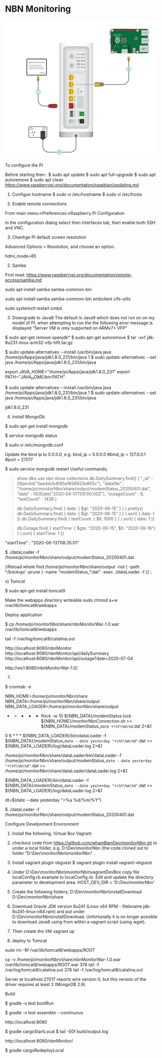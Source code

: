 # NBN Monitoring


![Hardware](doco/hardwareSetup.png)


To configure the PI

Before starting then : $ sudo apt update
$ sudo apt full-upgrade
$ sudo apt autoremove
$ sudo apt clean
https://www.raspberrypi.org/documentation/raspbian/updating.md


1) Configue hostname
   $ sudo vi /etc/hostname
   $ sudo vi /etc/hosts

2) Enable remote connections

From main menu->Preferences->Raspberry Pi Configuration

In the configuration dialog select then Interfaces tab, then enable both SSH and VNC.

3) Chanhge PI default screen resolution

 Advanced Options > Resolution, and choose an option.

hdmi_mode=85


2) Samba

First read: https://www.raspberrypi.org/documentation/remote-access/samba.md

sudo apt install samba samba-common-bin

sudo apt install samba samba-common-bin smbclient cifs-utils


sudo systemctl restart smbd

3) Downgrade to Java8
The default is Java9 which does not run on on my model of PI, when attempting to run the the
following error message is displayed "Server VM is only supported on ARMv7+ VFP"


$ sudo apt-get remove openjdk*
$ sudo apt-get autoremove
$ tar -xvf jdk-8u231-linux-arm32-vfp-hflt.tar.gz

$ sudo update-alternatives --install /usr/bin/java java /home/pi/Apps/java/jdk1.8.0_231/bin/java 1
$ sudo update-alternatives --set java /home/pi/Apps/java/jdk1.8.0_231/bin/java

export JAVA_HOME="/home/pi/Apps/java/jdk1.8.0_231"
export PATH="$JAVA_HOME/bin:$PATH"


$ sudo update-alternatives --install /usr/bin/java java /home/pi/Apps/java/jdk1.8.0_231/bin/java 1
$ sudo update-alternatives --set java /home/pi/Apps/java/jdk1.8.0_231/bin/java


jdk1.8.0_231


4) Install MongoDb

$ sudo apt-get install mongodb

$ service mongodb status

$ sudo vi /etc/mongodb.conf

Update the bind ip to 0.0.0.0, e.g.
bind_ip = 0.0.0.0
#bind_ip = 127.0.0.1
#port = 27017


$ sudo service mongodb restart
Useful commands;

> show dbs
> use nbn
> show collections
> db.DailySummary.find()
{ "_id" : ObjectId("5ee4dcb4f95e1856923e805c"), "datafile" : "/home/pi/monitorNbn/share/output/modemStatus_20200401.dat", "date" : ISODate("2020-04-01T00:00:00Z"), "outageCount" : 8, "testCount" : 1438 }
> 

> db.DailySummary.find( { date: { $gt: "2020-06-15" } } ).pretty()
> db.DailySummary.find( { date: { $gt: "2020-06-15" } } ).sort( { date: 1 })
> db.DailySummary.find( { testCount: { $lt: 1000 } } ).sort( { date: 1 })

> db.Outage.find( { startTime: { $gte: "2020-06-15", $lt: "2020-06-16"} } ).sort( { startTime: 1 })

"startTime" : "2020-06-13T08:35:01"


$ ./dataLoader -f /home/pi/monitorNbn/share/output/modemStatus_20200401.dat

//Reload whole 
find  /home/pi/monitorNbn/share/output -not \( -path **/backup/* -prune \) -name "modemStatus_*.dat" -exec ./dataLoader -f  {} \;



x) Tomcat

$ sudo apt-get install tomcat9

Make the webapps directory writeable
sudo chmod a+w /var/lib/tomcat8/webapps

Deploy application

$ cp /home/pi/monitorNbn/share/nbnMonitorWar-1.0.war /var/lib/tomcat8/webapps

tail -f /var/log/tomcat8/catalina.out

http://localhost:8080/nbnMonitor
http://localhost:8080/nbnMonitor/api/dailySummary
http://localhost:8080/nbnMonitor/api/outage?date=2020-07-04

http://ws1:8080/nbnMonitorWar-1.0/

7) 

$ cromtab -e

NBN_HOME=/home/pi/monitorNbn/share
NBN_DATA=/home/pi/monitorNbn/share/output
NBN_DATA_LOADER=/home/pi/monitorNbn/share/output

* * * * * flock -w 10 ${NBN_DATA}/modemStatus.lock ${NBN_HOME}/monitorNbnConnection.sh >> ${NBN_DATA}/modemStatus_`date +\%Y\%m\%d`.dat 2>&1

0 6 * * * ${NBN_DATA_LOADER}/bin/dataLoader -f ${NBN_DATA}/modemStatus_`date --date yesterday "+\%Y\%m\%d"`.dat >> ${NBN_DATA_LOADER}/log/dataLoader.log 2>&1


/home/pi/monitorNbn/share/dataLoader/bin/dataLoader -f /home/pi/monitorNbn/share/output/modemStatus_`date --date yesterday "+\%Y\%m\%d"`.dat >> /home/pi/monitorNbn/share/dataLoader/dataLoader.log 2>&1

${NBN_DATA_LOADER}/bin/dataLoader -f ${NBN_DATA}/modemStatus_`date --date yesterday "+\%Y\%m\%d"`.dat >> ${NBN_DATA_LOADER}/log/dataLoader.log 2>&1

dt=$(date --date yesterday "+%a %d/%m/%Y")

$ ./dataLoader -f /home/pi/monitorNbn/share/output/modemStatus_20200401.dat

Configure Develpoment Environment

1) Install the following;
Virtual Box
Vagrant

2) checkout code from https://github.com/whamBamDev/monitorNbn.git to under a local folder, e.g. D:\Dev\monitorNbn (the code cloned out to folder "D:\Dev\monitorNbn\monitorNbn".

3) Install vagrant plugin vbguest 
$ vagrant plugin install vagrant-vbguest

4) Under D:\Dev\monitorNbn\monitorNbn\vagrantDevBox copy file localConfig.rb.example to localConfig.rb.
Edit and update the directory parameter to development area.
   HOST_DEV_DIR = 'D:/Dev/monitorNbn'

5) Create the following folders;
D:\Dev\monitorNbn\installDownload
D:\Dev\monitorNbn\share

6) Download Oracle JDK version 8u241 (Linux x64 RPM - filebname jdk-8u241-linux-x64.rpm) and put under 
D:\Dev\monitorNbn\installDownload. Unfortunatly it is no longer possible to download Java8 using from within a vagrant script 
(using wget).

7) Then create the VM
vagrant up

8) deploy to Tomcat

sudo rm -Rf /var/lib/tomcat8/webapps/ROOT

 cp -v /home/pi/monitorNbn/share/nbnMonitorWar-1.0.war /var/lib/tomcat8/webapps/ROOT.war
  378  tail -f /var/log/tomcat8/catalina.out
  378  tail -f /var/log/tomcat8/catalina.out



Server at localhost:27017 reports wire version 0, but this version of the driver requires at least 2 (MongoDB 2.6).


Build

$ gradle -x test bootRun

$ gradle -x test assemble --continuous

http://localhost:8080


$ gradle cargoStartLocal
$ tail -50f build/output.log

http://localhost:8080/nbnMonitor/

$ gradle cargoRedeployLocal

